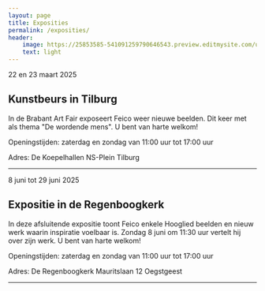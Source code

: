 ```yaml
---
layout: page
title: Exposities
permalink: /exposities/
header:
    image: https://25853585-541091259790646543.preview.editmysite.com/uploads/2/5/8/5/25853585/expositie-4_orig.jpg
    text: light
---
```



22 en 23 maart 2025
## Kunstbeurs in Tilburg

In de Brabant Art Fair exposeert Feico weer nieuwe beelden. Dit keer met als thema "De wordende mens". U bent van harte welkom!

 Openingstijden:
 zaterdag en zondag van 11:00 uur tot 17:00 uur


 Adres:
 De Koepelhallen
 NS-Plein
 Tilburg

 ------------------


8 juni tot 29 juni 2025
## Expositie in de Regenboogkerk

In deze afsluitende expositie toont Feico enkele Hooglied beelden en nieuw werk waarin inspiratie voelbaar is. Zondag 8 juni om 11:30 uur vertelt hij over zijn werk. U bent van harte welkom!

 Openingstijden:
 zaterdag en zondag van 11:00 uur tot 17:00 uur


 Adres:
 De Regenboogkerk
 Mauritslaan 12
 Oegstgeest

 ----------------------------
